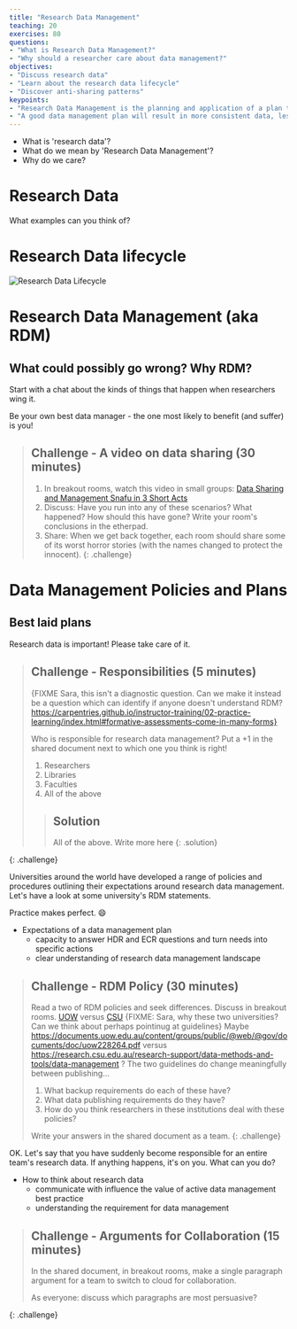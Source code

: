 ```yaml
---
title: "Research Data Management"
teaching: 20
exercises: 80
questions:
- "What is Research Data Management?"
- "Why should a researcher care about data management?"
objectives:
- "Discuss research data"
- "Learn about the research data lifecycle"
- "Discover anti-sharing patterns"
keypoints:
- "Research Data Management is the planning and application of a plan to manage the full data lifecycle, from creation to collection and analysis and then to publication and archiving."
- "A good data management plan will result in more consistent data, less time spent cleaning data, and reusable data that can generate better impact."
---
```




* What is 'research data'?
* What do we mean by 'Research Data Management'?
* Why do we care?

# Research Data

What examples can you think of?

# Research Data lifecycle

![Research Data Lifecycle](https://github.com/MQ-software-carpentry/intro-active-data-management/images/scenario_1_v4.png "scenario_1_v4")

# Research Data Management (aka RDM)

## What could possibly go wrong? Why RDM?

Start with a chat about the kinds of things that happen when researchers wing it.

Be your own best data manager - the one most likely to benefit (and suffer) is you!

> ## Challenge - A video on data sharing (30 minutes)
>
> 1. In breakout rooms, watch this video in small groups: [Data Sharing and Management Snafu in 3 Short Acts](https://www.youtube.com/watch?v=N2zK3sAtr-4)
> 1. Discuss: Have you run into any of these scenarios? What happened? How should this have gone? Write your room's conclusions in the etherpad.
> 1. Share: When we get back together, each room should share some of its worst horror stories (with the names changed to protect the innocent).
{: .challenge}

# Data Management Policies and Plans

## Best laid plans

Research data is important! Please take care of it.

> ## Challenge - Responsibilities (5 minutes)
>
> {FIXME Sara, this isn't a diagnostic question. Can we make it instead be a question which can identify if anyone doesn't understand RDM? https://carpentries.github.io/instructor-training/02-practice-learning/index.html#formative-assessments-come-in-many-forms}
>
>Who is responsible for research data management? Put a +1 in the shared document next to which one you think is right!
>
> 1. Researchers
> 1. Libraries
> 1. Faculties
> 1. All of the above
>
> > ## Solution
> >
> > All of the above. Write more here
> {: .solution}
>
{: .challenge}

Universities around the world have developed a range of policies and procedures outlining their expectations around research data management. Let's have a look at some university's RDM statements.

Practice makes perfect. :smile:

 * Expectations of a data management plan
    * capacity to answer HDR and ECR questions and turn needs into specific actions
    * clear understanding of research data management landscape

> ## Challenge - RDM Policy (30 minutes)
>
> Read a two of RDM policies and seek differences. Discuss in breakout rooms.
> [UOW](https://documents.uow.edu.au/about/policy/UOW116802.html) versus [CSU](https://policy.csu.edu.au/view.current.php?id=00328)
> {FIXME: Sara, why these two universities? Can we think about perhaps pointinug at guidelines} Maybe https://documents.uow.edu.au/content/groups/public/@web/@gov/documents/doc/uow228264.pdf versus https://research.csu.edu.au/research-support/data-methods-and-tools/data-management ? The two guidelines do change meaningfully between publishing...
>
> 1. What backup requirements do each of these have?
> 1. What data publishing requirements do they have?
> 1. How do you think researchers in these institutions deal with these policies?
>
> Write your answers in the shared document as a team.
{: .challenge}



OK. Let's say that you have suddenly become responsible for an entire team's research data. If anything happens, it's on you. What can you do?

* How to think about research data
   * communicate with influence the value of active data management best practice
   * understanding the requirement for data management

> ## Challenge - Arguments for Collaboration (15 minutes)
>
> In the shared document, in breakout rooms, make a single paragraph argument for a team to switch to cloud for collaboration.
>
> As everyone: discuss which paragraphs are most persuasive?
>
{: .challenge}
